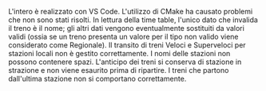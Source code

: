L'intero è realizzato con VS Code. 
L'utilizzo di CMake ha causato problemi che non sono stati risolti.
In lettura della time table, l'unico dato che invalida il treno è il nome; gli altri dati vengono eventualmente sostituiti da valori validi (ossia se un treno presenta un valore per il tipo non valido viene considerato come Regionale).
Il transito di treni Veloci e Superveloci per stazioni locali non è gestito correttamente.
I nomi delle stazioni non possono contenere spazi.
L'anticipo dei treni si conserva di stazione in strazione e non viene esaurito prima di ripartire.
I treni che partono dall'ultima stazione non si comportano correttamente.
